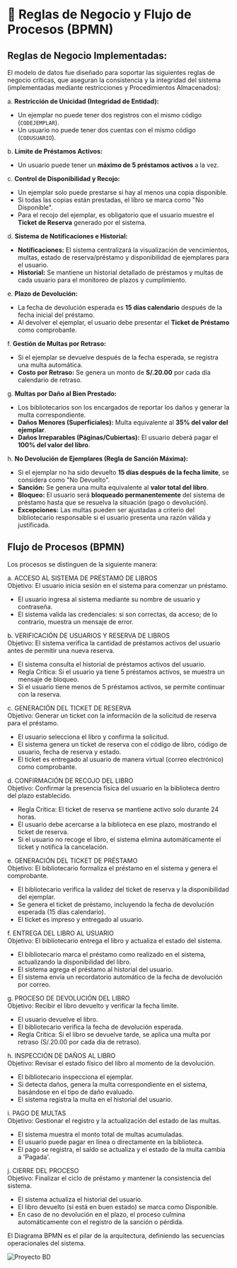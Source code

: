 # 🧩 Reglas de Negocio y Flujo de Procesos (BPMN)

## Reglas de Negocio Implementadas: 
  El modelo de datos fue diseñado para soportar las siguientes reglas de negocio críticas, que aseguran la consistencia y la integridad del sistema (implementadas mediante restricciones y Procedimientos Almacenados):

a. **Restricción de Unicidad (Integridad de Entidad):**  
* Un ejemplar no puede tener dos registros con el mismo código (`CODEJEMPLAR`).
* Un usuario no puede tener dos cuentas con el mismo código (`CODUSUARIO`).

b. **Límite de Préstamos Activos:**  
* Un usuario puede tener un **máximo de 5 préstamos activos** a la vez.

c. **Control de Disponibilidad y Recojo:**  
* Un ejemplar solo puede prestarse si hay al menos una copia disponible.
* Si todas las copias están prestadas, el libro se marca como "No Disponible".
* Para el recojo del ejemplar, es obligatorio que el usuario muestre el **Ticket de Reserva** generado por el sistema.

d. **Sistema de Notificaciones e Historial:**  
* **Notificaciones:** El sistema centralizará la visualización de vencimientos, multas, estado de reserva/préstamo y disponibilidad de ejemplares para el usuario.
* **Historial:** Se mantiene un historial detallado de préstamos y multas de cada usuario para el monitoreo de plazos y cumplimiento.

e. **Plazo de Devolución:**  
* La fecha de devolución esperada es **15 días calendario** después de la fecha inicial del préstamo.
* Al devolver el ejemplar, el usuario debe presentar el **Ticket de Préstamo** como comprobante.

f. **Gestión de Multas por Retraso:**  
* Si el ejemplar se devuelve después de la fecha esperada, se registra una multa automática.
* **Costo por Retraso:** Se genera un monto de **S/.20.00** por cada día calendario de retraso.

g. **Multas por Daño al Bien Prestado:**  
* Los bibliotecarios son los encargados de reportar los daños y generar la multa correspondiente.
* **Daños Menores (Superficiales):** Multa equivalente al **35% del valor del ejemplar**.
* **Daños Irreparables (Páginas/Cubiertas):** El usuario deberá pagar el **100% del valor del libro**.

h. **No Devolución de Ejemplares (Regla de Sanción Máxima):**  
* Si el ejemplar no ha sido devuelto **15 días después de la fecha límite**, se considera como "No Devuelto".
* **Sanción:** Se genera una multa equivalente al **valor total del libro**.
* **Bloqueo:** El usuario será **bloqueado permanentemente** del sistema de préstamo hasta que se resuelva la situación (pago o devolución).
* **Excepciones:** Las multas pueden ser ajustadas a criterio del bibliotecario responsable si el usuario presenta una razón válida y justificada.

## Flujo de Procesos (BPMN)
Los procesos se distinguen de la siguiente manera:

a. ACCESO AL SISTEMA DE PRÉSTAMO DE LIBROS  
Objetivo: El usuario inicia sesión en el sistema para comenzar un préstamo.
* El usuario ingresa al sistema mediante su nombre de usuario y contraseña.
* El sistema valida las credenciales: si son correctas, da acceso; de lo contrario, muestra un mensaje de error.

b. VERIFICACIÓN DE USUARIOS Y RESERVA DE LIBROS  
Objetivo: El sistema verifica la cantidad de préstamos activos del usuario antes de permitir una nueva reserva.
* El sistema consulta el historial de préstamos activos del usuario.
* Regla Crítica: Si el usuario ya tiene 5 préstamos activos, se muestra un mensaje de bloqueo.
* Si el usuario tiene menos de 5 préstamos activos, se permite continuar con la reserva.

c. GENERACIÓN DEL TICKET DE RESERVA  
Objetivo: Generar un ticket con la información de la solicitud de reserva para el préstamo.
* El usuario selecciona el libro y confirma la solicitud.
* El sistema genera un ticket de reserva con el código de libro, código de usuario, fecha de reserva y estado.
* El ticket es entregado al usuario de manera virtual (correo electrónico) como comprobante.

d. CONFIRMACIÓN DE RECOJO DEL LIBRO  
Objetivo: Confirmar la presencia física del usuario en la biblioteca dentro del plazo establecido.
* Regla Crítica: El ticket de reserva se mantiene activo solo durante 24 horas.
* El usuario debe acercarse a la biblioteca en ese plazo, mostrando el ticket de reserva.
* Si el usuario no recoge el libro, el sistema elimina automáticamente el ticket y notifica la cancelación.

e. GENERACIÓN DEL TICKET DE PRÉSTAMO  
Objetivo: El bibliotecario formaliza el préstamo en el sistema y genera el comprobante.
* El bibliotecario verifica la validez del ticket de reserva y la disponibilidad del ejemplar.
* Se genera el ticket de préstamo, incluyendo la fecha de devolución esperada (15 días calendario).
* El ticket es impreso y entregado al usuario.

f. ENTREGA DEL LIBRO AL USUARIO  
Objetivo: El bibliotecario entrega el libro y actualiza el estado del sistema.
* El bibliotecario marca el préstamo como realizado en el sistema, actualizando la disponibilidad del libro.
* El sistema agrega el préstamo al historial del usuario.
* El sistema envía un recordatorio automático de la fecha de devolución por correo.

g. PROCESO DE DEVOLUCIÓN DEL LIBRO  
Objetivo: Recibir el libro devuelto y verificar la fecha límite.
* El usuario devuelve el libro.
* El bibliotecario verifica la fecha de devolución esperada.
* Regla Crítica: Si el libro se devuelve tarde, se aplica una multa por retraso (S/.20.00 por cada día de retraso).

h. INSPECCIÓN DE DAÑOS AL LIBRO  
Objetivo: Revisar el estado físico del libro al momento de la devolución.
* El bibliotecario inspecciona el ejemplar.
* Si detecta daños, genera la multa correspondiente en el sistema, basándose en el tipo de daño evaluado.
* El sistema registra la multa en el historial del usuario.

i. PAGO DE MULTAS  
Objetivo: Gestionar el registro y la actualización del estado de las multas.
* El sistema muestra el monto total de multas acumuladas.
* El usuario puede pagar en línea o directamente en la biblioteca.
* El pago se registra, el saldo se actualiza y el estado de la multa cambia a 'Pagada'.

j. CIERRE DEL PROCESO  
Objetivo: Finalizar el ciclo de préstamo y mantener la consistencia del sistema.
* El sistema actualiza el historial del usuario.
* El libro devuelto (si está en buen estado) se marca como Disponible.
* En caso de no devolución en el plazo, el proceso culmina automáticamente con el registro de la sanción o pérdida.

El Diagrama BPMN es el pilar de la arquitectura, definiendo las secuencias operacionales del sistema.

![Proyecto BD](https://github.com/user-attachments/assets/495410b2-7c16-43fd-bfde-215bee737013)
